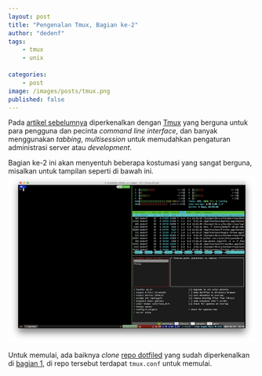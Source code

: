 ```yaml
---
layout: post
title: "Pengenalan Tmux, Bagian ke-2"
author: "dedenf"
tags:
    - tmux
    - unix

categories: 
    - post
image: /images/posts/tmux.png
published: false
---
```



Pada [artikel sebelumnya](/2018/01/30/pengenalan-tmux/) diperkenalkan dengan [Tmux](https://tmux.github.io/) yang berguna untuk para pengguna dan pecinta _command line interface_, dan banyak menggunakan _tabbing_, _multisession_ untuk memudahkan pengaturan administrasi server atau _development_.

Bagian ke-2 ini akan menyentuh beberapa kostumasi yang sangat berguna, misalkan untuk tampilan seperti di bawah ini.
![tmux part 2](/images/posts/tmux/tmux-part2.jpg)

Untuk memulai, ada baiknya _clone_ [repo dotfiled](https://github.com/jeniusTeam/dotfiles) yang sudah diperkenalkan di [bagian 1](/2018/01/30/pengenalan-tmux/), di repo tersebut terdapat `tmux.conf` untuk memulai.